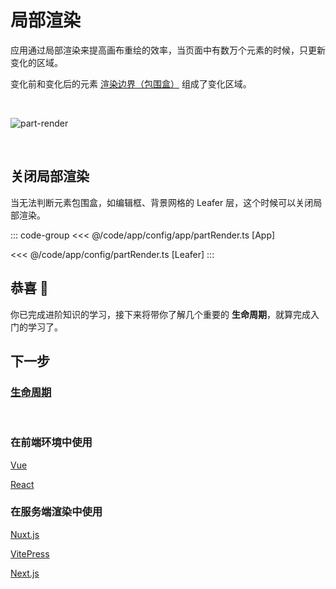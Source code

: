 # 局部渲染

应用通过局部渲染来提高画布重绘的效率，当页面中有数万个元素的时候，只更新变化的区域。

变化前和变化后的元素 [渲染边界（包围盒）](/guide/basic/bounds.md) 组成了变化区域。

<br/>

![part-render](/svg/part-render.svg)

<br/>

## 关闭局部渲染

当无法判断元素包围盒，如编辑框、背景网格的 Leafer 层，这个时候可以关闭局部渲染。

::: code-group
<<< @/code/app/config/app/partRender.ts [App]

<<< @/code/app/config/partRender.ts [Leafer]
:::

## 恭喜 🎉

你已完成进阶知识的学习，接下来将带你了解几个重要的 **生命周期**，就算完成入门的学习了。

## 下一步

### [生命周期](/guide/life/ui.md)

<br/>

### 在前端环境中使用

[Vue](/guide/framework/vue/)

[React](/guide/framework/react/)

### 在服务端渲染中使用

[Nuxt.js](/guide/framework/nuxt/)

[VitePress](/guide/framework/vitepress/)

[Next.js](/guide/framework/next/)
